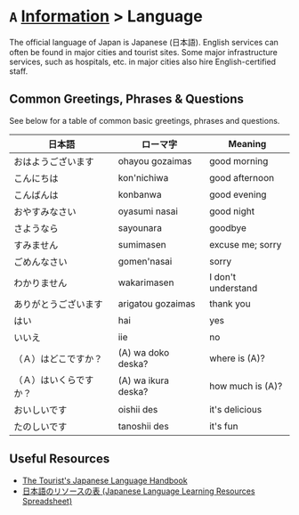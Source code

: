 # `A` [Information](../information) > Language

The official language of Japan is Japanese (日本語). English services can often be found in major cities and tourist sites. Some major infrastructure services, such as hospitals, etc. in major cities also hire English-certified staff.

## Common Greetings, Phrases & Questions
See below for a table of common basic greetings, phrases and questions.

| 日本語                 | ローマ字            | Meaning            |
|------------------------|---------------------|--------------------|
| おはようございます     | ohayou gozaimas     | good morning       |
| こんにちは             | kon'nichiwa         | good afternoon     |
| こんばんは             | konbanwa            | good evening       |
| おやすみなさい         | oyasumi nasai       | good night         |
| さようなら             | sayounara           | goodbye            |
| すみません             | sumimasen           | excuse me; sorry   |
| ごめんなさい           | gomen'nasai         | sorry              |
| わかりません           | wakarimasen         | I don't understand |
| ありがとうございます   | arigatou gozaimas   | thank you          |
| はい                   | hai                 | yes                |
| いいえ                 | iie                 | no                 |
| （Ａ）はどこですか？   | (A) wa doko deska?  | where is (A)?      |
| （Ａ）はいくらですか？ | (A) wa ikura deska? | how much is (A)?   |
| おいしいです           | oishii des          | it's delicious     |
| たのしいです           | tanoshii des        | it's fun           |

## Useful Resources
- [The Tourist's Japanese Language Handbook](https://www.jnto.go.jp/eng/touristhandbook/eng.pdf)
- [日本語のリソースの表 (Japanese Language Learning Resources Spreadsheet)](https://docs.google.com/spreadsheets/d/1qLBSzI77r77cM1is-CtjPnsShSqPmt7DQqvQ4K6pEkc/edit?usp=sharing)
